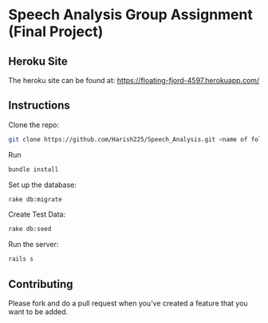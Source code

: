 # Speech Analysis Group Assignment (Final Project)

## Heroku Site
The heroku site can be found at: https://floating-fjord-4597.herokuapp.com/  

## Instructions

Clone the repo:
```bash
git clone https://github.com/Harish225/Speech_Analysis.git <name of folder you choose> && cd <name of folder you chose>
```
Run 
```bash
bundle install
```
Set up the database:
```bash
rake db:migrate
```
Create Test Data:
```bash
rake db:seed
```
Run the server:
```bash
rails s
```

## Contributing
Please fork and do a pull request when you've created a feature that you want to be added.
